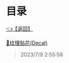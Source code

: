 # 目录  


[👈【返回】](/--目录--/Unity笔记/###一些特殊效果示例###)  


[📜纹理贴花(Decal)](/Unity笔记/###一些特殊效果示例###/纹理贴花/纹理贴花(Decal))  







> 2023/7/9 2:55:58

